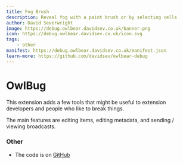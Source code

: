 ```yaml
---
title: Fog Brush
description: Reveal fog with a paint brush or by selecting cells
author: David Severwright
image: https://debug.owlbear.davidsev.co.uk/banner.png
icon: https://debug.owlbear.davidsev.co.uk/icon.svg
tags:
    - other
manifest: https://debug.owlbear.davidsev.co.uk/manifest.json
learn-more: https://github.com/davidsev/owlbear-debug
---
```


# OwlBug

This extension adds a few tools that might be useful to extension developers and people who like to break things.

The main features are editing items, editing metadata, and sending / viewing broadcasts.

### Other

- The code is on [GitHub](https://github.com/davidsev/owlbear-debug)

